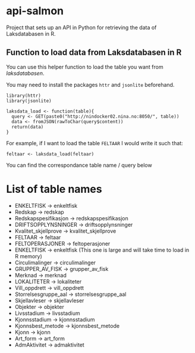 # api-salmon

Project that sets up an API in Python for retrieving the data of Laksdatabasen in R.

## Function to load data from Laksdatabasen in R

You can use this helper function to load the table you want from *laksdatabasen*.

You may need to install the packages `httr` and `jsonlite` beforehand.


```
library(httr)
library(jsonlite)

laksdata_load <- function(table){
  query <- GET(paste0("http://nindocker02.nina.no:8050/", table))
  data <- fromJSON(rawToChar(query$content))
  return(data)
}

```

For example, if I want to load the table `FELTAAR` I would write it such that:

```
feltaar <- laksdata_load(feltaar)
```

You can find the correspondance table name / query below

# List of table names 

- ENKELTFISK -> enkeltfisk
- Redskap -> redskap
- Redskapspesifikasjon -> redskapspesifikasjon
- DRIFTSOPPLYNSNINGER -> driftsopplynsninger
- Kvalitet_skjellprove -> kvalitet_skjellprove
- FELTAAR -> feltaar
- FELTOPERASJONER -> feltoperasjoner
- ENKELTFISK -> enkeltfisk (This one is large and will take time to load in R memory)
- Circulimalinger -> circulimalinger
- GRUPPER_AV_FISK -> grupper_av_fisk
- Merknad -> merknad
- LOKALITETER -> lokaliteter
- Vill_oppdrett -> vill_oppdrett
- Storrelsesgruppe_aal -> storrelsesgruppe_aal
- Skjellavleser -> skjellavleser
- Objekter -> objekter
- Livsstadium -> livsstadium
- Kjonnsstadium -> kjonnsstadium
- Kjonnsbest_metode -> kjonnsbest_metode
- Kjonn -> kjonn
- Art_form -> art_form
- AdmAktivitet -> admaktivitet
